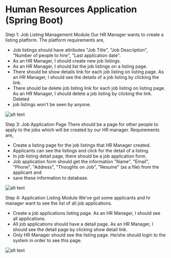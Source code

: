 
# Human Resources Application (Spring Boot)


Step 1: Job Listing Management Module
Our HR Manager wants to create a listing platform. The platform requirements are,
* Job listings should have attributes "Job Title", "Job Description", "Number of people to hire", "Last application date".
* As an HR Manager, I should create new job listings.
* As an HR Manager, I should list the job listings on a listing page.
* There should be show details link for each job listing on listing page. As an HR Manager, I should see the details of a job listing by clicking the link.
* There should be delete job listing link for each job listing on listing page. As an HR Manager, I should delete a job listing by clicking the link. Deleted
* job listings won't be seen by anyone.

![alt text](http://url/to/img.png)


Step 3: Job Application Page
There should be a page for other people to apply to the jobs which will be created by our HR manager. Requirements are,
* Create a listing page for the job listings that HR Manager created.
* Applicants can see the listings and click for the detail of a listing.
* In job listing detail page, there should be a job application form.
* Job application form should get the information "Name", "Email", "Phone", "Address", "Thoughts on Job", "Resume" (as a file) from the applicant and
* save these information to database.

![alt text](http://url/to/img.png)

Step 4: Application Listing Module
We've got some applicants and hr manager want to see the list of all job applications.
* Create a job applications listing page. As an HR Manager, I should see all applications.
* All job applications should have a detail page. As an HR Manager, I should see the detail page by clicking show detail link.
* Only HR Manager should see the listing page. He/she should login to the system in order to see this page.

![alt text](http://url/to/img.png)

